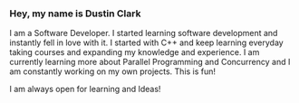 ### Hey, my name is Dustin Clark
I am a Software Developer. I started learning software development and instantly fell in love with it. I started with C++ and keep learning everyday taking courses and expanding my knowledge and experience. I am currently learning more about Parallel Programming and Concurrency and I am constantly working on my own projects. This is fun!    
  
I am always open for learning and Ideas!



<!---
dwjclark11/dwjclark11 is a ✨ special ✨ repository because its `README.md` (this file) appears on your GitHub profile.
You can click the Preview link to take a look at your changes.
--->
